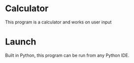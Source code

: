 # Calculator

This program is a calculator and works on user input

# Launch

Built in Python, this program can be run from any Python IDE.
